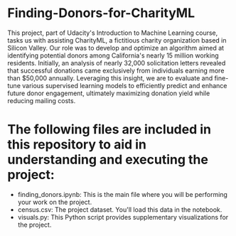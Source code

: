 # Finding-Donors-for-CharityML
This project, part of Udacity's Introduction to Machine Learning course, tasks us with assisting CharityML, a fictitious charity organization based in Silicon Valley. Our role was to develop and optimize an algorithm aimed at identifying potential donors among California's nearly 15 million working residents. Initially, an analysis of nearly 32,000 solicitation letters revealed that successful donations came exclusively from individuals earning more than $50,000 annually. Leveraging this insight, we are to evaluate and fine-tune various supervised learning models to efficiently predict and enhance future donor engagement, ultimately maximizing donation yield while reducing mailing costs.

# The following files are included in this repository to aid in understanding and executing the project:
* finding_donors.ipynb: This is the main file where you will be performing your work on the project.
* census.csv: The project dataset. You'll load this data in the notebook.
* visuals.py: This Python script provides supplementary visualizations for the project. 



